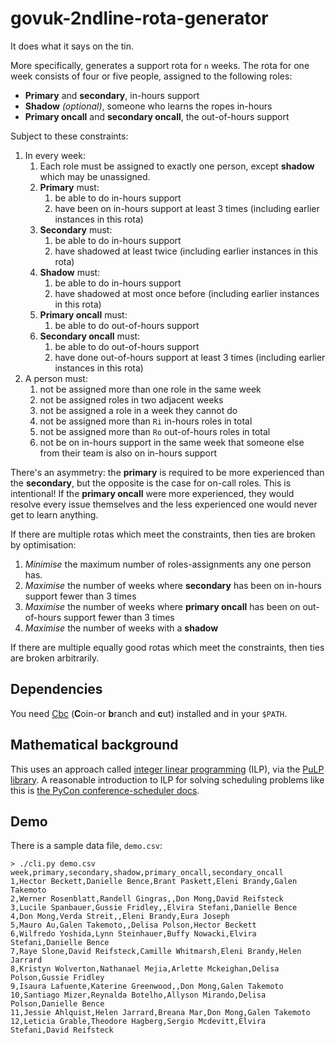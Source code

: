 govuk-2ndline-rota-generator
============================

It does what it says on the tin.

More specifically, generates a support rota for `n` weeks.  The rota
for one week consists of four or five people, assigned to the
following roles:

- **Primary** and **secondary**, in-hours support
- **Shadow** *(optional)*, someone who learns the ropes in-hours
- **Primary oncall** and **secondary oncall**, the out-of-hours support

Subject to these constraints:

1. In every week:
   1. Each role must be assigned to exactly one person, except **shadow** which may be unassigned.
   2. **Primary** must:
      1. be able to do in-hours support
      2. have been on in-hours support at least 3 times (including earlier instances in this rota)
   3. **Secondary** must:
      1. be able to do in-hours support
      2. have shadowed at least twice (including earlier instances in this rota)
   4. **Shadow** must:
      1. be able to do in-hours support
      2. have shadowed at most once before (including earlier instances in this rota)
   5. **Primary oncall** must:
      1. be able to do out-of-hours support
   6. **Secondary oncall** must:
      1. be able to do out-of-hours support
      2. have done out-of-hours support at least 3 times (including earlier instances in this rota)
2. A person must:
   1. not be assigned more than one role in the same week
   2. not be assigned roles in two adjacent weeks
   3. not be assigned a role in a week they cannot do
   4. not be assigned more than `Ri` in-hours roles in total
   5. not be assigned more than `Ro` out-of-hours roles in total
   6. not be on in-hours support in the same week that someone else from their team is also on in-hours support

There's an asymmetry: the **primary** is required to be more
experienced than the **secondary**, but the opposite is the case for
on-call roles.  This is intentional!  If the **primary oncall** were
more experienced, they would resolve every issue themselves and the
less experienced one would never get to learn anything.

If there are multiple rotas which meet the constraints, then ties are
broken by optimisation:

1. *Minimise* the maximum number of roles-assignments any one person has.
2. *Maximise* the number of weeks where **secondary** has been on in-hours support fewer than 3 times
3. *Maximise* the number of weeks where **primary oncall** has been on out-of-hours support fewer than 3 times
4. *Maximise* the number of weeks with a **shadow**

If there are multiple equally good rotas which meet the constraints,
then ties are broken arbitrarily.

## Dependencies

You need [Cbc][] (**C**oin-or **b**ranch and **c**ut) installed and in
your `$PATH`.

[Cbc]: https://projects.coin-or.org/Cbc

## Mathematical background

This uses an approach called [integer linear programming][] (ILP), via
the [PuLP library][].  A reasonable introduction to ILP for solving
scheduling problems like this is [the PyCon conference-scheduler
docs][].

[integer linear programming]: https://en.wikipedia.org/wiki/Integer_programming
[PuLP library]: https://pythonhosted.org/PuLP/
[the PyCon conference-scheduler docs]: https://conference-scheduler.readthedocs.io/en/latest/background/mathematical_model.html

## Demo

There is a sample data file, `demo.csv`:

```
> ./cli.py demo.csv
week,primary,secondary,shadow,primary_oncall,secondary_oncall
1,Hector Beckett,Danielle Bence,Brant Paskett,Eleni Brandy,Galen Takemoto
2,Werner Rosenblatt,Randell Gingras,,Don Mong,David Reifsteck
3,Lucile Spanbauer,Gussie Fridley,,Elvira Stefani,Danielle Bence
4,Don Mong,Verda Streit,,Eleni Brandy,Eura Joseph
5,Mauro Au,Galen Takemoto,,Delisa Polson,Hector Beckett
6,Wilfredo Yoshida,Lynn Steinhauer,Buffy Nowacki,Elvira Stefani,Danielle Bence
7,Raye Slone,David Reifsteck,Camille Whitmarsh,Eleni Brandy,Helen Jarrard
8,Kristyn Wolverton,Nathanael Mejia,Arlette Mckeighan,Delisa Polson,Gussie Fridley
9,Isaura Lafuente,Katerine Greenwood,,Don Mong,Galen Takemoto
10,Santiago Mizer,Reynalda Botelho,Allyson Mirando,Delisa Polson,Danielle Bence
11,Jessie Ahlquist,Helen Jarrard,Breana Mar,Don Mong,Galen Takemoto
12,Leticia Grable,Theodore Hagberg,Sergio Mcdevitt,Elvira Stefani,David Reifsteck
```
